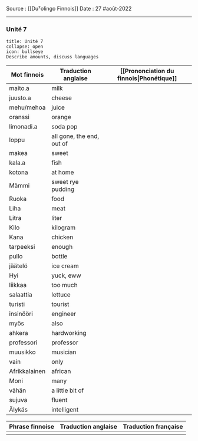 Source : [[Du²olingo Finnois]]
Date : 27 #août-2022
***
### Unité 7
```ad-abstract 
title: Unité 7
collapse: open
icon: bullseye
Describe amounts, discuss languages
```

| Mot finnois   | Traduction anglaise       | [[Prononciation du finnois\|Phonétique]] |
| ------------- | ------------------------- | ---------------------------------------- |
| maito.a       | milk                      |                                          |
| juusto.a      | cheese                    |                                          |
| mehu/mehoa    | juice                     |                                          |
| oranssi       | orange                    |                                          |
| limonadi.a    | soda pop                  |                                          |
| loppu         | all gone, the end, out of |                                          |
| makea         | sweet                     |                                          |
| kala.a        | fish                      |                                          |
| kotona        | at home                   |                                          |
| Mämmi         | sweet rye pudding         |                                          |
| Ruoka         | food                      |                                          |
| Liha          | meat                      |                                          |
| Litra         | liter                     |                                          |
| Kilo          | kilogram                  |                                          |
| Kana          | chicken                   |                                          |
| tarpeeksi     | enough                    |                                          |
| pullo         | bottle                    |                                          |
| jäätelö       | ice cream                 |                                          |
| Hyi           | yuck, eww                 |                                          |
| liikkaa       | too much                  |                                          |
| salaattia     | lettuce                   |                                          |
| turisti       | tourist                   |                                          |
| insinööri     | engineer                  |                                          |
| myös          | also                      |                                          |
| ahkera        | hardworking               |                                          |
| professori    | professor                 |                                          |
| muusikko      | musician                  |                                          |
| vain          | only                      |                                          |
| Afrikkalainen | african                   |                                          |
| Moni          | many                      |                                          |
| vähän         | a little bit of           |                                          |
| sujuva        | fluent                    |                                          |
| Älykäs        | intelligent               |                                          |

| Phrase finnoise | Traduction anglaise | Traduction française |
| --------------- | ------------------- | -------------------- |
|                 |                     |                      |